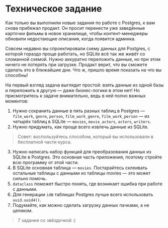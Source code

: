 # Техническое задание

Как только вы выполнили новые задания по работе с Postgres, к вам снова прибежал продакт. Он просит перенести уже заведённые карточки фильмы в новое хранилище, чтобы контент-менеджеры обновили недостающие описания, когда появится админка.

Совсем недавно вы спроектировали схему данных для Postgres, с которой гораздо проще работать, но SQLite всё так же живёт со сломанной схемой. Нужно аккуратно переложить данные, но при этом ничего не потерять при загрузке. Продакт верит, что вы сможете сделать это в ближайшие дни. Что ж, пришло время показать на что вы способны!

На первый взгляд задача выглядит простой: взять данные из одной базы и переложить в другую — даже бизнес-логики в этом нет! Но присмотритесь к задаче внимательно, ведь в ней полно важных моментов:

1. Нужно сохранить данные в пять разных таблиц в Postgres — `film_work`, `genre`, `person`, `film_work_genre`, `film_work_person` — из четырёх таблиц в SQLite — `movies`, `movie_actors`, `actors`, `writers`.
2. Нужно придумать, как проще всего извлечь данные из SQLite.
> Совет: воспользуйтесь способом, который вы использовали в бесплатной части курса.
3. Нужно написать набор функций для преобразования данных из SQLite в Postgres. Это основная часть приложения, поэтому стройте всю программу от этой части.
4. В SQLite основная таблица — `movies`. Постарайтесь склеивать остальные таблицы с данными из таблицы movies — это может сильно помочь.
5. `dataclass` поможет быстро понять, где возникает ошибка при работе с данными.
6. Для генерации `id`в таблицах Postgres лучше всего использовать `uuid.uuid4()`.
7. Подумайте, как можно сделать загрузку данных пачками, а не целиком.
> 7 задание со звёздочкой :)
